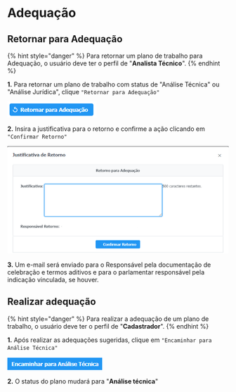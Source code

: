 # Adequação

## Retornar para Adequação

{% hint style="danger" %}
Para retornar um plano de trabalho para Adequação, o usuário deve ter o perfil de "**Analista Técnico**".
{% endhint %}

**1.** Para retornar um plano de trabalho com status de "Análise Técnica" ou "Análise Jurídica", clique `"Retornar para Adequação"`

![](<../../.gitbook/assets/image (458).png>)

**2.** Insira a justificativa para o retorno e confirme a ação clicando em `"Confirmar Retorno"`

![](<../../.gitbook/assets/image (494).png>)

**3.** Um e-mail será enviado para o Responsável pela documentação de celebração e termos aditivos e para o parlamentar responsável pela indicação vinculada, se houver.

## Realizar adequação

{% hint style="danger" %}
Para realizar a adequação de um plano de trabalho, o usuário deve ter o perfil de "**Cadastrador**".
{% endhint %}

**1.** Após realizar as adequações sugeridas, clique em `"Encaminhar para Análise Técnica"`

![](<../../.gitbook/assets/image (455).png>)

**2.** O status do plano mudará para "**Análise técnica**"
